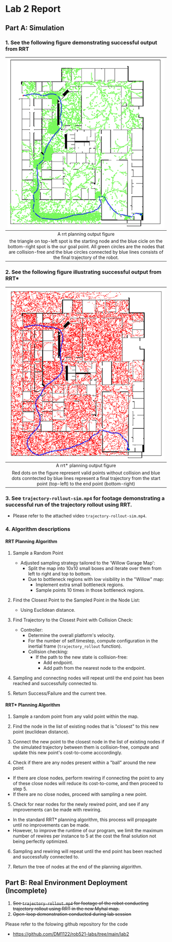 # Lab 2 Report

## Part A: Simulation

### 1. See the following figure demonstrating successful output from RRT

| ![rrt_planning](./results/rrt_planning.png)|
| :--: |
| A rrt planning output figure
the triangle on top-left spot is the starting node and the blue cicle on the bottom-right spot is the our goal point. All green circles are the nodes that are collision-free and the blue circles connected by blue lines consists of the final trajectory of the robot. |

### 2. See the following figure illustrating successful output from RRT*
|![rrt_star_planning](./results/rrt_star_planning.png)|
| :--: |
| A rrt* planning output figure
Red dots on the figure represent valid points without collision and blue dots conntected by blue lines represent a final trajectory from the start point (top-left) to the end point (bottom-right) |

### 3. See `trajectory-rollout-sim.mp4` for footage demonstrating a successful run of the trajectory rollout using RRT. 

- Please refer to the attached video `trajectory-rollout-sim.mp4`.
### 4. Algorithm descriptions
#### RRT Planning Algorithm

1. Sample a Random Point
   - Adjusted sampling strategy tailored to the 'Willow Garage Map':
     - Split the map into 10x10 small boxes and iterate over them from left to right and top to bottom.
     - Due to bottleneck regions with low visibility in the "Willow" map:
       - Implement extra small bottleneck regions.
       - Sample points 10 times in those bottleneck regions.

2. Find the Closest Point to the Sampled Point in the Node List:
   - Using Euclidean distance.

3. Find Trajectory to the Closest Point with Collision Check:
   - Controller:
     - Determine the overall platform's velocity.
     - For the number of self.timestep, compute configuration in the inertial frame (`trajectory_rollout` function).
     - Collision checking:
       - If the path to the new state is collision-free:
         - Add endpoint.
         - Add path from the nearest node to the endpoint.

4. Sampling and connecting nodes will repeat until the end point has been reached and successfully connected to. 
   
5. Return Success/Failure and the current tree.

#### RRT* Planning Algorithm

1. Sample a random point from any valid point within the map.

2. Find the node in the list of existing nodes that is "closest" to this new point (euclidean distance).

3. Connect the new point to the closest node in the list of existing nodes if the simulated trajectory between them is collision-free, compute and update this new point's cost-to-come acccordingly.

4. Check if there are any nodes present within a "ball" around the new point
  - If there are close nodes, perform rewiring if connecting the point to any of these close nodes will reduce its cost-to-come, and then proceed to step 5.
  - If there are no close nodes, proceed with sampling a new point.

5. Check for near nodes for the newly rewired point, and see if any improvements can be made with rewiring.
  - In the standard RRT* planning algorithm, this process will propagate until no improvements can be made.
  - However, to improve the runtime of our program, we limit the maximum number of rewires per instance to 5 at the cost the final solution not being perfectly optimized. 

6. Sampling and rewiring will repeat until the end point has been reached and successfully connected to.

7. Return the tree of nodes at the end of the planning algorithm.


## Part B: Real Environment Deployment (Incomplete)

1. ~~See `trajectory-rollout.mp4` for footage of the robot conducting trajectory rollout using RRT in the new Myhal map.~~
2. ~~Open-loop demonstration conducted during lab session~~


Please refer to the folowing github repository for the code 
- https://github.com/DM1122/rob521-labs/tree/main/lab2 
